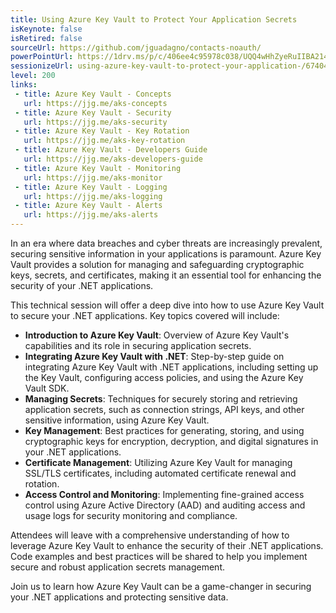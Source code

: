 ```yaml
---
title: Using Azure Key Vault to Protect Your Application Secrets
isKeynote: false
isRetired: false
sourceUrl: https://github.com/jguadagno/contacts-noauth/
powerPointUrl: https://1drv.ms/p/c/406ee4c95978c038/UQQ4wHhZyeRuIIBA214BAAAAAISAFUPKbnTNVLk
sessionizeUrl: using-azure-key-vault-to-protect-your-application-/67404
level: 200
links:
 - title: Azure Key Vault - Concepts
   url: https://jjg.me/aks-concepts
 - title: Azure Key Vault - Security
   url: https://jjg.me/aks-security
 - title: Azure Key Vault - Key Rotation
   url: https://jjg.me/aks-key-rotation
 - title: Azure Key Vault - Developers Guide
   url: https://jjg.me/aks-developers-guide
 - title: Azure Key Vault - Monitoring
   url: https://jjg.me/aks-monitor
 - title: Azure Key Vault - Logging
   url: https://jjg.me/aks-logging
 - title: Azure Key Vault - Alerts
   url: https://jjg.me/aks-alerts
---
```

In an era where data breaches and cyber threats are increasingly prevalent, securing sensitive information in your applications is paramount. Azure Key Vault provides a solution for managing and safeguarding cryptographic keys, secrets, and certificates, making it an essential tool for enhancing the security of your .NET applications.

This technical session will offer a deep dive into how to use Azure Key Vault to secure your .NET applications. Key topics covered will include:

* **Introduction to Azure Key Vault**: Overview of Azure Key Vault's capabilities and its role in securing application secrets.
* **Integrating Azure Key Vault with .NET**: Step-by-step guide on integrating Azure Key Vault with .NET applications, including setting up the Key Vault, configuring access policies, and using the Azure Key Vault SDK.
* **Managing Secrets**: Techniques for securely storing and retrieving application secrets, such as connection strings, API keys, and other sensitive information, using Azure Key Vault.
* **Key Management**: Best practices for generating, storing, and using cryptographic keys for encryption, decryption, and digital signatures in your .NET applications.
* **Certificate Management**: Utilizing Azure Key Vault for managing SSL/TLS certificates, including automated certificate renewal and rotation.
* **Access Control and Monitoring**: Implementing fine-grained access control using Azure Active Directory (AAD) and auditing access and usage logs for security monitoring and compliance.

Attendees will leave with a comprehensive understanding of how to leverage Azure Key Vault to enhance the security of their .NET applications. Code examples and best practices will be shared to help you implement secure and robust application secrets management.

Join us to learn how Azure Key Vault can be a game-changer in securing your .NET applications and protecting sensitive data.
